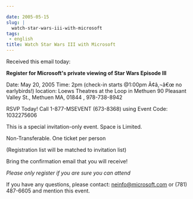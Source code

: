 ```yaml
---

date: 2005-05-15
slug: |
  watch-star-wars-iii-with-microsoft
tags:
 - english
title: Watch Star Wars III with Microsoft
---
```


Received this email today:

**Register for Microsoft's private viewing of Star Wars Episode III**

Date: May 20, 2005 Time: 2pm (check-in starts \@1:00pm Ã¢â‚¬â€œ no
earlybirds!) location: Loews Theatres at the Loop in Methuen 90 Pleasant
Valley St., Methuen MA, 01844 , 978-738-8942

RSVP Today! Call 1-877-MSEVENT (673-8368) using Event Code: 1032275606

This is a special invitation-only event. Space is Limited.

Non-Transferable. One ticket per person

(Registration list will be matched to invitation list)

Bring the confirmation email that you will receive!

*Please only register if you are sure you can attend*

If you have any questions, please contact: <neinfo@microsoft.com> or
(781) 487-6605 and mention this event.
